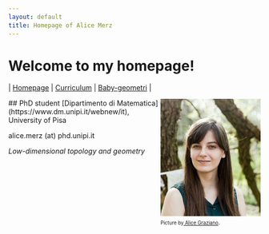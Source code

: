 ```yaml
---
layout: default
title: Homepage of Alice Merz
---
```

# Welcome to my homepage!

| [Homepage](./index.html) | [Curriculum](./curriculum.html)    | [Baby-geometri](./babygeometri.html) | 

<div style="float:right"> <img src="fotocv.jpeg" alt="me" width="200"/> <br>
<figcaption><small><small>Picture by</small><a href="http://alice-graziano.com" target="_blank"><small> Alice Graziano</small></a>.</small></figcaption> </div>
## PhD student 
[Dipartimento di Matematica](https://www.dm.unipi.it/webnew/it), University of Pisa

alice.merz (at) phd.unipi.it

<em>Low-dimensional topology and geometry</em>








